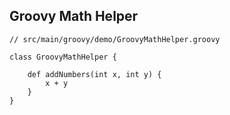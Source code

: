 ##  Groovy Math Helper

```
// src/main/groovy/demo/GroovyMathHelper.groovy

class GroovyMathHelper {

    def addNumbers(int x, int y) {
        x + y
    }
}
```
